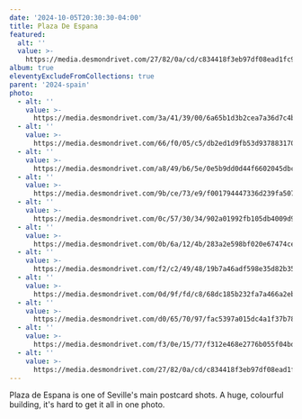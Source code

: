 ```yaml
---
date: '2024-10-05T20:30:30-04:00'
title: Plaza De Espana
featured:
  alt: ''
  value: >-
    https://media.desmondrivet.com/27/82/0a/cd/c834418f3eb97df08ead1fc9ee4839e43218bef19c42c728aab27fde.jpg
album: true
eleventyExcludeFromCollections: true
parent: '2024-spain'
photo:
  - alt: ''
    value: >-
      https://media.desmondrivet.com/3a/41/39/00/6a65b1d3b2cea7a36d7c4b5e97deddbaea74bb3004ce61c46b93cb97.jpg
  - alt: ''
    value: >-
      https://media.desmondrivet.com/66/f0/05/c5/db2ed1d9fb53d937883170044fd37ce4a49e3b8ac6f6d0cddf4b3205.jpg
  - alt: ''
    value: >-
      https://media.desmondrivet.com/a8/49/b6/5e/0e5b9dd0d44f6602045dbc2b29a478c8abfed3b6ec26799f6ce8871f.jpg
  - alt: ''
    value: >-
      https://media.desmondrivet.com/9b/ce/73/e9/f001794447336d239fa507a1a57db357fef181d1dcc79375b8e50980.jpg
  - alt: ''
    value: >-
      https://media.desmondrivet.com/0c/57/30/34/902a01992fb105db4009d923ec25c582dcf13a63bdc8776e736d0ff6.jpg
  - alt: ''
    value: >-
      https://media.desmondrivet.com/0b/6a/12/4b/283a2e598bf020e67474cee6baa83826f2b640472a252d70eb514830.jpg
  - alt: ''
    value: >-
      https://media.desmondrivet.com/f2/c2/49/48/19b7a46adf598e35d82b35ca8572dcb31c81397913422bda35ef3ac3.jpg
  - alt: ''
    value: >-
      https://media.desmondrivet.com/0d/9f/fd/c8/68dc185b232fa7a466a2eb440b3b2d733ae6bb911b7e34349541bcef.jpg
  - alt: ''
    value: >-
      https://media.desmondrivet.com/d0/65/70/97/fac5397a015dc4a1f37b78b716df7c5b0cd75cfadbac0eab619836e5.jpg
  - alt: ''
    value: >-
      https://media.desmondrivet.com/f3/0e/15/77/f312e468e2776b055f04bd795bf0989e8dc0f505a4e44439ec08307d.jpg
  - alt: ''
    value: >-
      https://media.desmondrivet.com/27/82/0a/cd/c834418f3eb97df08ead1fc9ee4839e43218bef19c42c728aab27fde.jpg
---
```


Plaza de Espana is one of Seville's main postcard shots.  A huge, colourful building, it's hard to get it all in one photo.
